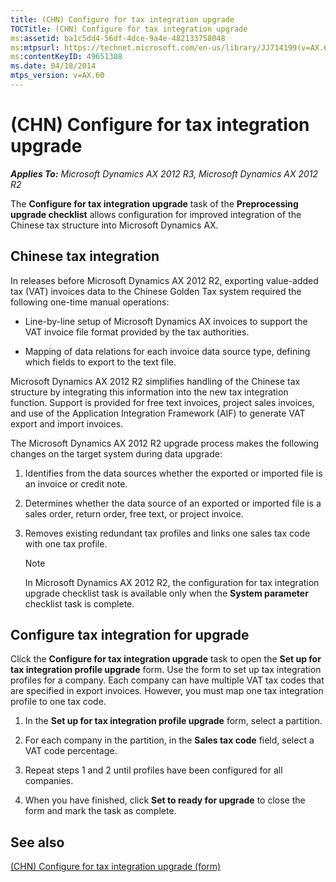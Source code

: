 ```yaml
---
title: (CHN) Configure for tax integration upgrade
TOCTitle: (CHN) Configure for tax integration upgrade
ms:assetid: ba1c5dd4-56df-4dce-9a4e-482133758048
ms:mtpsurl: https://technet.microsoft.com/en-us/library/JJ714199(v=AX.60)
ms:contentKeyID: 49651308
ms.date: 04/18/2014
mtps_version: v=AX.60
---
```


# (CHN) Configure for tax integration upgrade 


_**Applies To:** Microsoft Dynamics AX 2012 R3, Microsoft Dynamics AX 2012 R2_

The **Configure for tax integration upgrade** task of the **Preprocessing upgrade checklist** allows configuration for improved integration of the Chinese tax structure into Microsoft Dynamics AX.

## Chinese tax integration

In releases before Microsoft Dynamics AX 2012 R2, exporting value-added tax (VAT) invoices data to the Chinese Golden Tax system required the following one-time manual operations:

  - Line-by-line setup of Microsoft Dynamics AX invoices to support the VAT invoice file format provided by the tax authorities.

  - Mapping of data relations for each invoice data source type, defining which fields to export to the text file.

Microsoft Dynamics AX 2012 R2 simplifies handling of the Chinese tax structure by integrating this information into the new tax integration function. Support is provided for free text invoices, project sales invoices, and use of the Application Integration Framework (AIF) to generate VAT export and import invoices.

The Microsoft Dynamics AX 2012 R2 upgrade process makes the following changes on the target system during data upgrade:

1.  Identifies from the data sources whether the exported or imported file is an invoice or credit note.

2.  Determines whether the data source of an exported or imported file is a sales order, return order, free text, or project invoice.

3.  Removes existing redundant tax profiles and links one sales tax code with one tax profile.
    

    > [!NOTE]
    > <P>In Microsoft Dynamics AX 2012 R2, the configuration for tax integration upgrade checklist task is available only when the <STRONG>System parameter</STRONG> checklist task is complete.</P>



## Configure tax integration for upgrade

Click the **Configure for tax integration upgrade** task to open the **Set up for tax integration profile upgrade** form. Use the form to set up tax integration profiles for a company. Each company can have multiple VAT tax codes that are specified in export invoices. However, you must map one tax integration profile to one tax code.

1.  In the **Set up for tax integration profile upgrade** form, select a partition.

2.  For each company in the partition, in the **Sales tax code** field, select a VAT code percentage.

3.  Repeat steps 1 and 2 until profiles have been configured for all companies.

4.  When you have finished, click **Set to ready for upgrade** to close the form and mark the task as complete.

## See also

[(CHN) Configure for tax integration upgrade (form)](https://technet.microsoft.com/en-us/library/jj713619\(v=ax.60\))

  


